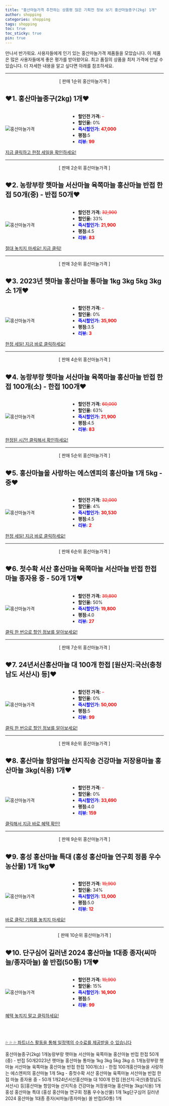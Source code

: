 ```yaml
---
title: "홍산마늘가격 추천하는 상품평 많은 기획전 정보 보기 홍산마늘종구(2kg) 1개"
author: shopping
categories: shopping
tags: shopping
toc: true
toc_sticky: true
pin: true
---
```

만나서 반가워요. 사용자들에게 인기 있는 홍산마늘가격 제품들을 모았습니다. 이 제품은 많은 사용자들에게 좋은 평가를 받아왔어요. 최고 품질의 상품을 최저 가격에 만날 수 있습니다. 더 자세한 내용을 알고 싶다면 아래를 참조하세요.

---
<p class="toplist" style="margin: 0 auto; display: block; width: fit-content;">[ 판매 1순위 홍산마늘가격 ]</p>

<h2><strong>❤️1. 홍산마늘종구(2kg) 1개❤️</strong></h2>

<div style="display: flex; align-items: center;">
    <div style="flex: 0.4;">
        <img src="https://thumbnail7.coupangcdn.com/thumbnails/remote/230x230ex/image/vendor_inventory/f942/7f70dfda93bb7b050c21a54fd7914421f2ae44c5afcd87e7d6f55583ce00.jpg" alt="홍산마늘가격" style="max-width: 100%;">
    </div>
    <div style="flex: 0.6; margin-left: 10px;">
        <ul>
            <li><strong>할인전 가격:</strong> <del style="color: red;">-</del></li>
            <li><strong>할인율:</strong> 0%</li>
            <li><span style='color:blue'><strong>즉시할인가:</strong></span> <span style='color:red'><strong>47,000</strong></span></li>
            <li><strong>평점:</strong>5</li>
            <li><span style='color:blue'><strong>리뷰:</strong></span> <span style='color:red'><strong>99</strong></span></li>
        </ul>
    </div>
</div>
<div class="center">
    <a href="https://selin100587001.github.io?lptag=AF9450613&subid=githubio&pageKey=8198349131&traceid=V0-153&itemId=23490671197&vendorItemId=90517131874" class="myButton">
        지금 클릭하고 한정 세일을 확인하세요!
    </a>
</div>


---
<p class="toplist" style="margin: 0 auto; display: block; width: fit-content;">[ 판매 2순위 홍산마늘가격 ]</p>

<h2><strong>❤️2. 농랑부랑 햇마늘 서산마늘 육쪽마늘 홍산마늘 반접 한접 50개(중) - 반접 50개❤️</strong></h2>

<div style="display: flex; align-items: center;">
    <div style="flex: 0.4;">
        <img src="https://thumbnail8.coupangcdn.com/thumbnails/remote/230x230ex/image/vendor_inventory/a7c6/591bb1537301a0d42421a0232a225d88485f7ce5a0922af92eec05e94b13.jpg" alt="홍산마늘가격" style="max-width: 100%;">
    </div>
    <div style="flex: 0.6; margin-left: 10px;">
        <ul>
            <li><strong>할인전 가격:</strong> <del style="color: red;">32,900</del></li>
            <li><strong>할인율:</strong> 33%</li>
            <li><span style='color:blue'><strong>즉시할인가:</strong></span> <span style='color:red'><strong>21,900</strong></span></li>
            <li><strong>평점:</strong>4.5</li>
            <li><span style='color:blue'><strong>리뷰:</strong></span> <span style='color:red'><strong>83</strong></span></li>
        </ul>
    </div>
</div>
<div class="center">
    <a href="https://selin100587001.github.io?lptag=AF9450613&subid=githubio&pageKey=7413938766&traceid=V0-153&itemId=19216232528&vendorItemId=86333174332" class="myButton">
        절대 놓치지 마세요! 지금 클릭!
    </a>
</div>


---
<p class="toplist" style="margin: 0 auto; display: block; width: fit-content;">[ 판매 3순위 홍산마늘가격 ]</p>

<h2><strong>❤️3. 2023년 햇마늘 홍산마늘 통마늘 1kg 3kg 5kg 3kg 소 1개❤️</strong></h2>

<div style="display: flex; align-items: center;">
    <div style="flex: 0.4;">
        <img src="https://thumbnail7.coupangcdn.com/thumbnails/remote/230x230ex/image/vendor_inventory/bf1b/597c27f3f53c132e70db7b819329f345e9ad090a97e73d17acf8877d9b81.png" alt="홍산마늘가격" style="max-width: 100%;">
    </div>
    <div style="flex: 0.6; margin-left: 10px;">
        <ul>
            <li><strong>할인전 가격:</strong> <del style="color: red;">-</del></li>
            <li><strong>할인율:</strong> 0%</li>
            <li><span style='color:blue'><strong>즉시할인가:</strong></span> <span style='color:red'><strong>35,900</strong></span></li>
            <li><strong>평점:</strong>3.5</li>
            <li><span style='color:blue'><strong>리뷰:</strong></span> <span style='color:red'><strong>3</strong></span></li>
        </ul>
    </div>
</div>
<div class="center">
    <a href="https://selin100587001.github.io?lptag=AF9450613&subid=githubio&pageKey=7393136305&traceid=V0-153&itemId=19118434824&vendorItemId=86238240673" class="myButton">
        한정 세일! 지금 바로 클릭하세요!
    </a>
</div>


---
<p class="toplist" style="margin: 0 auto; display: block; width: fit-content;">[ 판매 4순위 홍산마늘가격 ]</p>

<h2><strong>❤️4. 농랑부랑 햇마늘 서산마늘 육쪽마늘 홍산마늘 반접 한접 100개(소) - 한접 100개❤️</strong></h2>

<div style="display: flex; align-items: center;">
    <div style="flex: 0.4;">
        <img src="https://thumbnail8.coupangcdn.com/thumbnails/remote/230x230ex/image/vendor_inventory/a7c6/591bb1537301a0d42421a0232a225d88485f7ce5a0922af92eec05e94b13.jpg" alt="홍산마늘가격" style="max-width: 100%;">
    </div>
    <div style="flex: 0.6; margin-left: 10px;">
        <ul>
            <li><strong>할인전 가격:</strong> <del style="color: red;">60,000</del></li>
            <li><strong>할인율:</strong> 63%</li>
            <li><span style='color:blue'><strong>즉시할인가:</strong></span> <span style='color:red'><strong>21,900</strong></span></li>
            <li><strong>평점:</strong>4.5</li>
            <li><span style='color:blue'><strong>리뷰:</strong></span> <span style='color:red'><strong>83</strong></span></li>
        </ul>
    </div>
</div>
<div class="center">
    <a href="https://selin100587001.github.io?lptag=AF9450613&subid=githubio&pageKey=7413938766&traceid=V0-153&itemId=19216232525&vendorItemId=86333174317" class="myButton">
        한정된 시간! 클릭해서 확인하세요!
    </a>
</div>


---
<p class="toplist" style="margin: 0 auto; display: block; width: fit-content;">[ 판매 5순위 홍산마늘가격 ]</p>

<h2><strong>❤️5. 홍산마늘을 사랑하는 에스엔피의 홍산마늘 1개 5kg - 중❤️</strong></h2>

<div style="display: flex; align-items: center;">
    <div style="flex: 0.4;">
        <img src="https://thumbnail9.coupangcdn.com/thumbnails/remote/230x230ex/image/vendor_inventory/7490/1fb4fde5c43925906c9e79ec7b11992e847631f4fc670a7153d044478832.jpg" alt="홍산마늘가격" style="max-width: 100%;">
    </div>
    <div style="flex: 0.6; margin-left: 10px;">
        <ul>
            <li><strong>할인전 가격:</strong> <del style="color: red;">32,000</del></li>
            <li><strong>할인율:</strong> 4%</li>
            <li><span style='color:blue'><strong>즉시할인가:</strong></span> <span style='color:red'><strong>30,530</strong></span></li>
            <li><strong>평점:</strong>4.5</li>
            <li><span style='color:blue'><strong>리뷰:</strong></span> <span style='color:red'><strong>2</strong></span></li>
        </ul>
    </div>
</div>
<div class="center">
    <a href="https://selin100587001.github.io?lptag=AF9450613&subid=githubio&pageKey=8234365435&traceid=V0-153&itemId=23702495744&vendorItemId=90727535591" class="myButton">
        한정 세일! 지금 바로 클릭하세요!
    </a>
</div>


---
<p class="toplist" style="margin: 0 auto; display: block; width: fit-content;">[ 판매 6순위 홍산마늘가격 ]</p>

<h2><strong>❤️6. 첫수확 서산 홍산마늘 육쪽마늘 서산마늘 반접 한접 마늘 종자용 중 - 50개 1개❤️</strong></h2>

<div style="display: flex; align-items: center;">
    <div style="flex: 0.4;">
        <img src="https://thumbnail8.coupangcdn.com/thumbnails/remote/230x230ex/image/vendor_inventory/cb5b/988b38ebc09dcc1021e6d21271c829d840c8654bc8f092709cef804f40fa.jpg" alt="홍산마늘가격" style="max-width: 100%;">
    </div>
    <div style="flex: 0.6; margin-left: 10px;">
        <ul>
            <li><strong>할인전 가격:</strong> <del style="color: red;">39,800</del></li>
            <li><strong>할인율:</strong> 50%</li>
            <li><span style='color:blue'><strong>즉시할인가:</strong></span> <span style='color:red'><strong>19,800</strong></span></li>
            <li><strong>평점:</strong>4.0</li>
            <li><span style='color:blue'><strong>리뷰:</strong></span> <span style='color:red'><strong>27</strong></span></li>
        </ul>
    </div>
</div>
<div class="center">
    <a href="https://selin100587001.github.io?lptag=AF9450613&subid=githubio&pageKey=7850554312&traceid=V0-153&itemId=21396499012&vendorItemId=86945518667" class="myButton">
        클릭 한 번으로 할인 정보를 알아보세요!
    </a>
</div>


---
<p class="toplist" style="margin: 0 auto; display: block; width: fit-content;">[ 판매 7순위 홍산마늘가격 ]</p>

<h2><strong>❤️7. 24년서산홍산마늘 대 100개 한접 [원산지:국산(충청남도 서산시) 등]❤️</strong></h2>

<div style="display: flex; align-items: center;">
    <div style="flex: 0.4;">
        <img src="https://thumbnail9.coupangcdn.com/thumbnails/remote/230x230ex/image/vendor_inventory/9730/0c96de675a53885dfa75626e4990ac4c8181b5c5635229ddebb179ce6962.jpg" alt="홍산마늘가격" style="max-width: 100%;">
    </div>
    <div style="flex: 0.6; margin-left: 10px;">
        <ul>
            <li><strong>할인전 가격:</strong> <del style="color: red;">-</del></li>
            <li><strong>할인율:</strong> 0%</li>
            <li><span style='color:blue'><strong>즉시할인가:</strong></span> <span style='color:red'><strong>50,000</strong></span></li>
            <li><strong>평점:</strong>5</li>
            <li><span style='color:blue'><strong>리뷰:</strong></span> <span style='color:red'><strong>99</strong></span></li>
        </ul>
    </div>
</div>
<div class="center">
    <a href="https://selin100587001.github.io?lptag=AF9450613&subid=githubio&pageKey=8207602772&traceid=V0-153&itemId=23547670801&vendorItemId=90573773528" class="myButton">
        클릭 한 번으로 할인 정보를 알아보세요!
    </a>
</div>


---
<p class="toplist" style="margin: 0 auto; display: block; width: fit-content;">[ 판매 8순위 홍산마늘가격 ]</p>

<h2><strong>❤️8. 홍산마늘 항암마늘 산지직송 건강마늘 저장용마늘 홍산마늘 3kg(식용) 1개❤️</strong></h2>

<div style="display: flex; align-items: center;">
    <div style="flex: 0.4;">
        <img src="https://thumbnail8.coupangcdn.com/thumbnails/remote/230x230ex/image/vendor_inventory/b05f/adfcf80adf83f04c42cbcbb43203c136da2929974898f5c581cf4740df09.png" alt="홍산마늘가격" style="max-width: 100%;">
    </div>
    <div style="flex: 0.6; margin-left: 10px;">
        <ul>
            <li><strong>할인전 가격:</strong> <del style="color: red;">-</del></li>
            <li><strong>할인율:</strong> 0%</li>
            <li><span style='color:blue'><strong>즉시할인가:</strong></span> <span style='color:red'><strong>33,690</strong></span></li>
            <li><strong>평점:</strong>4.0</li>
            <li><span style='color:blue'><strong>리뷰:</strong></span> <span style='color:red'><strong>159</strong></span></li>
        </ul>
    </div>
</div>
<div class="center">
    <a href="https://selin100587001.github.io?lptag=AF9450613&subid=githubio&pageKey=7430259329&traceid=V0-153&itemId=19296239181&vendorItemId=76797224129" class="myButton">
        클릭해서 지금 바로 혜택 확인!
    </a>
</div>


---
<p class="toplist" style="margin: 0 auto; display: block; width: fit-content;">[ 판매 9순위 홍산마늘가격 ]</p>

<h2><strong>❤️9. 홍성 홍산마늘 특대 (홍성 홍산마늘 연구회 정품 우수농산물) 1개 1kg❤️</strong></h2>

<div style="display: flex; align-items: center;">
    <div style="flex: 0.4;">
        <img src="https://thumbnail6.coupangcdn.com/thumbnails/remote/230x230ex/image/vendor_inventory/da8a/91acc0cf9042ea94f392764b12171a733870f67e65433ce89a3af24bb5a7.png" alt="홍산마늘가격" style="max-width: 100%;">
    </div>
    <div style="flex: 0.6; margin-left: 10px;">
        <ul>
            <li><strong>할인전 가격:</strong> <del style="color: red;">19,900</del></li>
            <li><strong>할인율:</strong> 34%</li>
            <li><span style='color:blue'><strong>즉시할인가:</strong></span> <span style='color:red'><strong>13,000</strong></span></li>
            <li><strong>평점:</strong>5.0</li>
            <li><span style='color:blue'><strong>리뷰:</strong></span> <span style='color:red'><strong>12</strong></span></li>
        </ul>
    </div>
</div>
<div class="center">
    <a href="https://selin100587001.github.io?lptag=AF9450613&subid=githubio&pageKey=7689831959&traceid=V0-153&itemId=20561173987&vendorItemId=87544069871" class="myButton">
        바로 클릭! 기회를 놓치지 마세요!
    </a>
</div>


---
<p class="toplist" style="margin: 0 auto; display: block; width: fit-content;">[ 판매 10순위 홍산마늘가격 ]</p>

<h2><strong>❤️10. 단구심어 길러낸 2024 홍산마늘 1대종 종자(씨마늘/종자마늘) 쏠 반접(50통) 1개❤️</strong></h2>

<div style="display: flex; align-items: center;">
    <div style="flex: 0.4;">
        <img src="https://thumbnail9.coupangcdn.com/thumbnails/remote/230x230ex/image/vendor_inventory/f9c3/4b38436f1bb251e9412b7b2ab3bec0e01a13f783115a91f2748a26a024b8.jpg" alt="홍산마늘가격" style="max-width: 100%;">
    </div>
    <div style="flex: 0.6; margin-left: 10px;">
        <ul>
            <li><strong>할인전 가격:</strong> <del style="color: red;">19,900</del></li>
            <li><strong>할인율:</strong> 15%</li>
            <li><span style='color:blue'><strong>즉시할인가:</strong></span> <span style='color:red'><strong>16,900</strong></span></li>
            <li><strong>평점:</strong>5</li>
            <li><span style='color:blue'><strong>리뷰:</strong></span> <span style='color:red'><strong>99</strong></span></li>
        </ul>
    </div>
</div>
<div class="center">
    <a href="https://selin100587001.github.io?lptag=AF9450613&subid=githubio&pageKey=8248639064&traceid=V0-153&itemId=23556030521&vendorItemId=90582083576" class="myButton">
        혜택 놓치지 말고 클릭하세요!
    </a>
</div>

<br><br><br>[💦 💦 💦 파트너스 활동을 통해 일정액의 수수료를 제공받을 수 있습니다](https://link.coupang.com/a/bcpT2c)<br><br>홍산마늘종구(2kg) 1개농랑부랑 햇마늘 서산마늘 육쪽마늘 홍산마늘 반접 한접 50개(중) - 반접 50개2023년 햇마늘 홍산마늘 통마늘 1kg 3kg 5kg 3kg 소 1개농랑부랑 햇마늘 서산마늘 육쪽마늘 홍산마늘 반접 한접 100개(소) - 한접 100개홍산마늘을 사랑하는 에스엔피의 홍산마늘 1개 5kg - 중첫수확 서산 홍산마늘 육쪽마늘 서산마늘 반접 한접 마늘 종자용 중 - 50개 1개24년서산홍산마늘 대 100개 한접 [원산지:국산(충청남도 서산시) 등]홍산마늘 항암마늘 산지직송 건강마늘 저장용마늘 홍산마늘 3kg(식용) 1개홍성 홍산마늘 특대 (홍성 홍산마늘 연구회 정품 우수농산물) 1개 1kg단구심어 길러낸 2024 홍산마늘 1대종 종자(씨마늘/종자마늘) 쏠 반접(50통) 1개